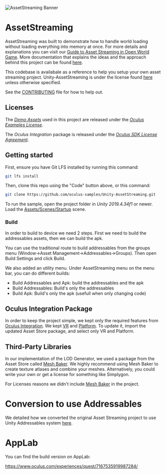 ![AssetStreaming Banner](./Media/banner.png "AssetStreaming")

# AssetStreaming

AssetStreaming was built to demonstrate how to handle world loading without loading everything into memory at once. For more details and explanations you can visit our [Guide to Asset Streaming in Open World Game](https://developer.oculus.com/blog/now-available-guide-to-asset-streaming-in-open-world-games-/). More documentation that explains the ideas and the approach behind this project can be found [here](https://developer.oculus.com/documentation/unity/po-assetstreaming/).

This codebase is availabale as a reference to help you setup your own asset streaming project. Unity-AssetStreaming is under the license found [here](LICENSE) unless otherwise specified.

See the [CONTRIBUTING](CONTRIBUTING.md) file for how to help out.

## Licenses
The *[Demo Assets](./Assets/DemoAssets/)* used in this project are released under the *[Oculus Examples License](./Assets/DemoAssets/LICENSE.txt)*.

The *Oculus Integration* package is released under the *[Oculus SDK License Agreement](./Assets/Oculus/LICENSE.txt)*.

## Getting started

First, ensure you have Git LFS installed by running this command:
```sh
git lfs install
```

Then, clone this repo using the "Code" button above, or this command:
```sh
git clone https://github.com/oculus-samples/Unity-AssetStreaming.git
```
To run the sample, open the project folder in *Unity 2019.4.34f1* or newer. Load the [Assets/Scenes/Startup](Assets/Scenes/Startup.unity) scene.

### Build
In order to build to device we need 2 steps. First we need to build the addressables assets, then we can build the apk. 

You can use the traditional route to build addressables from the groups menu (Window->Asset Management->Addressables->Groups). Then open Build Settings and click Build.

We also added an utility menu. Under AssetStreaming menu on the menu bar, you can do different builds:
* Build Addressables and Apk: build the addressables and the apk
* Build Addressables: Build's only the addressables
* Build Apk: Build's only the apk (usefull when only changing code)

## Oculus Integration Package
In order to keep the project simple, we kept only the required features from [Oculus Integration](https://assetstore.unity.com/packages/tools/integration/oculus-integration-82022). We kept [VR](Assets/Oculus/VR) and [Platform](Assets/Oculus/Platform). To update it, import the updated Asset Store package, and select only VR and Platform.

## Third-Party Libraries
In our implementation of the LOD Generator, we used a package from the Asset Store called [Mesh Baker](https://assetstore.unity.com/packages/tools/modeling/mesh-baker-5017). We highly recommend using Mesh Baker to create texture atlases and combine your meshes. Alternatively, you could write your own or get a license for something like Simplygon.

For Licenses reasons we didn't include [Mesh Baker](https://assetstore.unity.com/packages/tools/modeling/mesh-baker-5017) in the project.

# Conversion to use Addressables
We detailed how we converted the original Asset Streaming project to use Unity Addressables system [here](./ConversionToAddressables.md).

# AppLab
You can find the build version on AppLab:

https://www.oculus.com/experiences/quest/7167535919987284/
